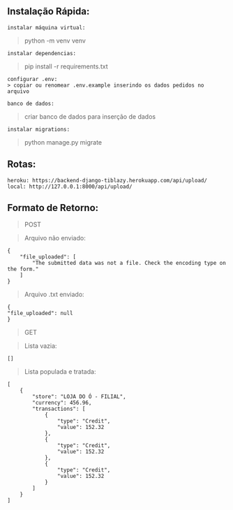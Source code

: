 ## Instalação Rápida:
    instalar máquina virtual:
> python -m venv venv

    instalar dependencias:
> pip install -r requirements.txt

    configurar .env:
    > copiar ou renomear .env.example inserindo os dados pedidos no arquivo

    banco de dados:
> criar banco de dados para inserção de dados

    instalar migrations:
> python manage.py migrate


## Rotas:
    heroku: https://backend-django-tiblazy.herokuapp.com/api/upload/
    local: http://127.0.0.1:8000/api/upload/

## Formato de Retorno:
>   POST

>   Arquivo não enviado:

    {
        "file_uploaded": [
            "The submitted data was not a file. Check the encoding type on the form."
        ]
    }

>   Arquivo .txt enviado:
    
    {
    "file_uploaded": null
    }

>   GET

>   Lista vazia:

    []

>   Lista populada e tratada:

    [
        {
            "store": "LOJA DO Ó - FILIAL",
            "currency": 456.96,
            "transactions": [
                {
                    "type": "Credit",
                    "value": 152.32
                },
                {
                    "type": "Credit",
                    "value": 152.32
                },
                {
                    "type": "Credit",
                    "value": 152.32
                }
            ]
        }
    ]